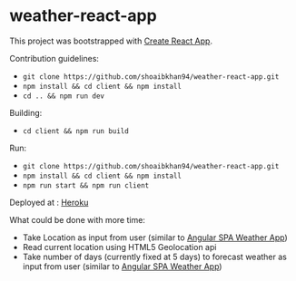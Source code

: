 # weather-react-app

This project was bootstrapped with [Create React App](https://github.com/facebookincubator/create-react-app).

Contribution guidelines:
- `git clone https://github.com/shoaibkhan94/weather-react-app.git`
- `npm install && cd client && npm install`
- `cd .. && npm run dev`

Building: 
- `cd client && npm run build`

Run:
- `git clone https://github.com/shoaibkhan94/weather-react-app.git`
- `npm install && cd client && npm install`
- `npm run start && npm run client`

Deployed at : [Heroku](https://weather-app-shoaib.herokuapp.com/)

What could be done with more time:
- Take Location as input from user (similar to [Angular SPA Weather App](http://shoaibkhan.in/spa/#/))
- Read current location using HTML5 Geolocation api
- Take number of days (currently fixed at 5 days) to forecast weather as input from user (similar to [Angular SPA Weather App](http://shoaibkhan.in/spa/#/))